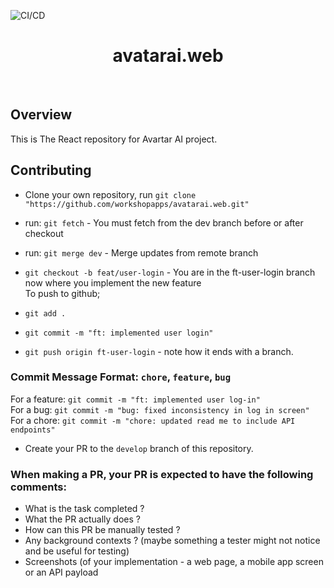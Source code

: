 ![CI/CD](https://github.com/workshopapps/avatarai.web/workflows/noxus/badge.svg)

<h1 align="center">avatarai.web</h1></br>

## Overview
This is The React repository for Avartar AI project.

## Contributing
- Clone your own repository, run `git clone "https://github.com/workshopapps/avatarai.web.git"`


- run: `git fetch` - You must fetch from the dev branch before or after checkout<br/>
- run: `git merge dev` - Merge updates from remote branch<br/>
- `git checkout -b feat/user-login` - You are in the ft-user-login branch now where you implement the new feature<br/>
To push to github;<br/>
- `git add .`<br/>
- `git commit -m "ft: implemented user login"`<br/>
- `git push origin ft-user-login` - note how it ends with a branch. <br/>

### Commit Message Format: `chore`, `feature`, `bug`
For a feature: `git commit -m "ft: implemented user log-in"`<br/>
For a bug: `git commit -m "bug: fixed inconsistency in log in screen"`<br/>
For a chore: `git commit -m "chore: updated read me to include API endpoints"`<br/>

- Create your PR to the `develop` branch of this repository.
### When making a PR, your PR is expected to have the following comments:<br/>
- What is the task completed ?<br/>
- What the PR actually does  ?<br/>
- How can this PR be manually tested ?<br/>
- Any background contexts ? (maybe something a tester might not notice and be useful for testing)
- Screenshots (of your implementation - a web page, a mobile app screen or an API payload

